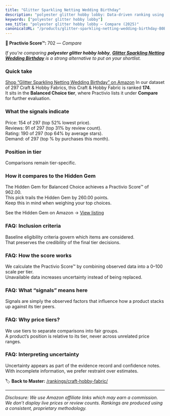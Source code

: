 ```yaml
---
title: "Glitter Sparkling Netting Wedding Birthday"
description: "polyester glitter hobby lobby: Data-driven ranking using the Practivio Score™. Positioned by quality, value, demand, findability, momentum."
keywords: ["polyester glitter hobby lobby"]
seo_title: "polyester glitter hobby lobby — Compare (2025)"
canonicalURL: "/products/glitter-sparkling-netting-wedding-birthday-B0B3WWP973/"
---
```


**🛒 Practivio Score™:** 702 — _Compare_


*If you're comparing **polyester glitter hobby lobby**, **[Glitter Sparkling Netting Wedding Birthday](https://www.amazon.com/dp/B0B3WWP973?tag=practivio-20)** is a strong alternative to put on your shortlist.*
### Quick take
[Shop “Glitter Sparkling Netting Wedding Birthday” on Amazon](https://www.amazon.com/dp/B0B3WWP973?tag=practivio-20)
In our dataset of 297 Craft & Hobby Fabrics, this Craft & Hobby Fabric is ranked **174**.  
It sits in the **Balanced Choice tier**, where Practivio lists it under **Compare** for further evaluation.

### What the signals indicate
Price: 154 of 297 (top 52% lowest price).  
Reviews: 91 of 297 (top 31% by review count).  
Rating: 190 of 297 (top 64% by average stars).  
Demand:  of 297 (top % by purchases this month).

### Position in tier
Comparisons remain tier-specific.

### How it compares to the Hidden Gem
The Hidden Gem for Balanced Choice achieves a Practivio Score™ of 962.00.  
This pick trails the Hidden Gem by 260.00 points.  
Keep this in mind when weighing your top choices.  

See the Hidden Gem on Amazon → [View listing](https://www.amazon.com/dp/B07DRKZNP7?tag=practivio-20)

### FAQ: Inclusion criteria
Baseline eligibility criteria govern which items are considered.  
That preserves the credibility of the final tier decisions.

### FAQ: How the score works
We calculate the Practivio Score™ by combining observed data into a 0–100 scale per tier.  
Unavailable data increases uncertainty instead of being replaced.

### FAQ: What “signals” means here
Signals are simply the observed factors that influence how a product stacks up against its tier peers.

### FAQ: Why price tiers?
We use tiers to separate comparisons into fair groups.  
A product’s position is relative to its tier, never across unrelated price ranges.

### FAQ: Interpreting uncertainty
Uncertainty appears as part of the evidence record and confidence notes.  
With incomplete information, we prefer restraint over estimates.

<!-- Missing template for Compare/CompareWithinPriceClass -->


🏷️ **Back to Master:** [/rankings/craft-hobby-fabric/](/rankings/craft-hobby-fabric/)

---
_Disclosure: We use Amazon affiliate links which may earn a commission. We don’t display live prices or review counts. Rankings are produced using a consistent, proprietary methodology._
